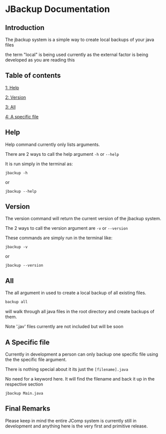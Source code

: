 # JBackup Documentation

## Introduction
The jbackup system is a simple way to create local backups of your java files

the term "local" is being used currently as the external factor is being developed as you are reading this 

## Table of contents

[1: Help](#help)

[2: Version](#version)

[3: All](#all)

[4: A specific file](#a-specific-file)

## Help

Help command currently only lists arguments.

There are 2 ways to call the help argument
```-h``` or ```--help```

It is run simply in the terminal as:
```
jbackup -h
```
or 
``` 
jbackup --help
```


## Version

The version command will return the current version of the jbackup system.

The 2 ways to call the version argument are
```-v``` or ```--version```

These commands are simply run in the terminal like:
```
jbackup -v
```
or
```
jbackup --version
```

## All

The all argument in used to create a local backup of all existing files.
```j
backup all
``` 
will walk through all java files in the root directory and create backups of them.

Note '.jav' files currently are not included but will be soon

## A Specific file
Currently in development a person can only backup one specific file using the the specific file argument. 

There is nothing special about it its just the ```[filename].java```

No need for a keyword here. It will find the filename and back it up in the respective section
```
jbackup Main.java
```

## Final Remarks
Please keep in mind the entire JComp system is currently still in development and anything here is the very first and primitive release. 
